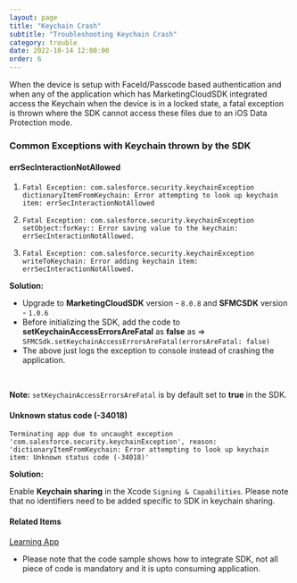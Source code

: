 ```yaml
---
layout: page
title: "Keychain Crash"
subtitle: "Troubleshooting Keychain Crash"
category: trouble
date: 2022-10-14 12:00:00
order: 6
---
```


 When the device is setup with FaceId/Passcode based authentication and when any of the application which has MarketingCloudSDK integrated access the Keychain when the device is in a locked state, a fatal exception is thrown where the SDK cannot access these files due to an iOS Data Protection mode.

### Common Exceptions with Keychain thrown by the SDK

#### errSecInteractionNotAllowed

1. `Fatal Exception: com.salesforce.security.keychainException dictionaryItemFromKeychain: Error attempting to look up keychain item: errSecInteractionNotAllowed`

2. `Fatal Exception: com.salesforce.security.keychainException setObject:forKey:: Error saving value to the keychain: errSecInteractionNotAllowed.`

3. `Fatal Exception: com.salesforce.security.keychainException writeToKeychain: Error adding keychain item: errSecInteractionNotAllowed.`

**Solution:**

* Upgrade to **MarketingCloudSDK** version - `8.0.8` and **SFMCSDK** version - `1.0.6`
* Before initializing the SDK, add the code to **setKeychainAccessErrorsAreFatal** as **false** as => `SFMCSdk.setKeychainAccessErrorsAreFatal(errorsAreFatal: false)`
* The above just logs the exception to console instead of crashing the application.

<br/>

**Note:** `setKeychainAccessErrorsAreFatal` is by default set to **true** in the SDK.

#### Unknown status code (-34018)

`Terminating app due to uncaught exception 'com.salesforce.security.keychainException', reason: 'dictionaryItemFromKeychain: Error attempting to look up keychain item: Unknown status code (-34018)'`

**Solution:**

Enable **Keychain sharing** in the Xcode `Signing & Capabilities`. Please note that no identifiers need to be added specific to SDK in keychain sharing.

#### Related Items

[Learning App](https://github.com/salesforce-marketingcloud/MarketingCloudSDK-iOS/tree/spm/LearningApp)
- Please note that the code sample shows how to integrate SDK, not all piece of code is mandatory and it is upto consuming application.
